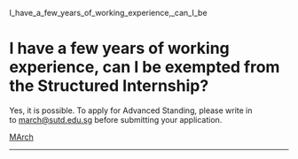 I_have_a_few_years_of_working_experience,_can_I_be



I have a few years of working experience, can I be exempted from the Structured Internship?
===========================================================================================

Yes, it is possible. To apply for Advanced Standing, please write in to [march@sutd.edu.sg](mailto:march@sutd.edu.sg) before submitting your application.

[MArch](https://www.sutd.edu.sg/asd/tag/march/)

---


